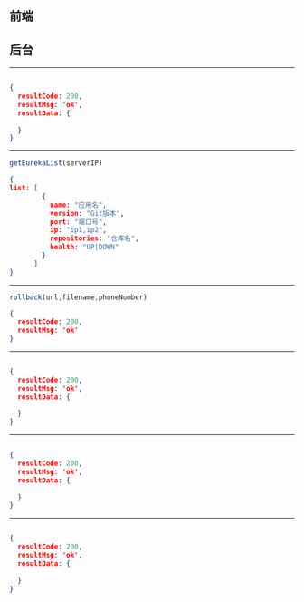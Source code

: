 ## 前端
## 后台
---
> 
```javascript

```
```json
{
  resultCode: 200,
  resultMsg: 'ok',
  resultData: {
    
  }
}
```

---
```javascript
getEurekaList(serverIP)
```
```json
{
list: [
        {
          name: "应用名",
          version: "Git版本",
          port: "端口号",
          ip: "ip1,ip2",
          repositories: "仓库名",
          health: "UP|DOWN"
        }
      ]
}
```

---
> 
```javascript
rollback(url,filename,phoneNumber)
```
```json
{
  resultCode: 200,
  resultMsg: 'ok'
}
```

---
> 
```javascript

```
```json
{
  resultCode: 200,
  resultMsg: 'ok',
  resultData: {
    
  }
}
```

---
> 
```javascript

```
```json
{
  resultCode: 200,
  resultMsg: 'ok',
  resultData: {
    
  }
}
```

---
> 
```javascript

```
```json
{
  resultCode: 200,
  resultMsg: 'ok',
  resultData: {
    
  }
}
```